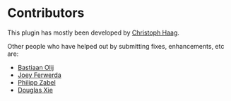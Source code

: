 Contributors
============

This plugin has mostly been developed by [Christoph Haag](https://github.com/ChristophHaag/).

Other people who have helped out by submitting fixes, enhancements, etc are:
- [Bastiaan Olij](https://github.com/BastiaanOlij)
- [Joey Ferwerda](https://github.com/TheOnlyJoey)
- [Philipp Zabel](https://github.com/pH5)
- [Douglas Xie](https://github.com/Douglas-3Glasses)
